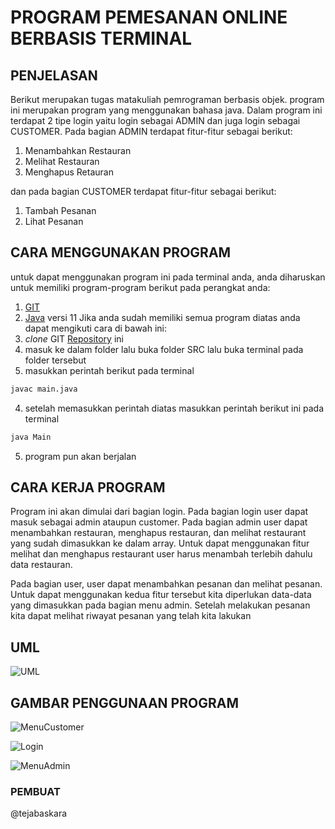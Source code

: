 # PROGRAM PEMESANAN ONLINE BERBASIS TERMINAL


## PENJELASAN
Berikut merupakan tugas matakuliah pemrograman berbasis objek. program ini merupakan program yang menggunakan bahasa java. Dalam program ini terdapat 2 tipe login yaitu login sebagai ADMIN dan juga login sebagai CUSTOMER. Pada bagian ADMIN terdapat fitur-fitur sebagai berikut:
1. Menambahkan Restauran
2. Melihat Restauran
3. Menghapus Retauran

dan pada bagian CUSTOMER terdapat fitur-fitur sebagai berikut:
1. Tambah Pesanan
2. Lihat Pesanan

## CARA MENGGUNAKAN PROGRAM
untuk dapat menggunakan program ini pada terminal anda, anda diharuskan untuk memiliki program-program berikut pada perangkat anda:
1. [GIT](https://git-scm.com/downloads)
2. [Java](https://www.techspot.com/downloads/5553-java-jdk.html) versi 11
Jika anda sudah memiliki semua program diatas anda dapat mengikuti cara di bawah ini:
1. _clone_ GIT [Repository](https://github.com/tejabaskara/Tugas-PBO.git) ini
2. masuk ke dalam folder lalu buka folder SRC lalu buka terminal pada folder tersebut
3. masukkan perintah berikut pada terminal 
```bash
javac main.java
```
4. setelah memasukkan perintah diatas masukkan perintah berikut ini pada terminal 
```bash
java Main
```
5. program pun akan berjalan

## CARA KERJA PROGRAM
Program ini akan dimulai dari bagian login. Pada bagian login user dapat masuk sebagai admin ataupun customer. Pada bagian admin user dapat menambahkan restauran, menghapus restauran, dan melihat restaurant yang sudah dimasukkan ke dalam array. Untuk dapat menggunakan fitur melihat dan menghapus restaurant user harus menambah terlebih dahulu data restauran. 

Pada bagian user, user dapat menambahkan pesanan dan melihat pesanan. Untuk dapat menggunakan kedua fitur tersebut kita diperlukan data-data yang dimasukkan pada bagian menu admin. Setelah melakukan pesanan kita dapat melihat riwayat pesanan yang telah kita lakukan 

## UML
![UML](https://drive.google.com/uc?id=1oAR8X8erehZ1ouCU7y2C4auM5NZWOzCQ)

## GAMBAR PENGGUNAAN PROGRAM
![MenuCustomer](https://drive.google.com/uc?id=19W7W0aTozSbXY5vQaMHgOWsSOyL2y7NV)

![Login](https://drive.google.com/uc?id=16aV9VP2eFKngIDuThsXSesQfqySTpJMT)

![MenuAdmin](https://drive.google.com/uc?id=1jlD4lt7Jbd6S_U0eUhGJLxVIh4rMSpdh)

### PEMBUAT
@tejabaskara


